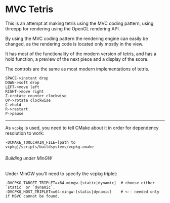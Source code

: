 # MVC Tetris

This is an attempt at making tetris using the MVC coding pattern,
using threepp for rendering using the OpenGL rendering API.

By using the MVC coding pattern the rendering engine can easily be
changed, as the rendering code is located only mostly in the view.

It has most of the functionality of the modern version of tetris,
and has a hold function, a preview of the next piece and a display
of the score.

The controls are the same as most modern implementations of tetris.

```
SPACE->instant drop
DOWN->soft drop
LEFT->move left
RIGHT->move right
Z->rotate counter clockwise
UP->rotate clockwise
C->hold
R->restart
P->pause
```

---

As `vcpkg` is used, you need to tell CMake about it in order for dependency resolution to work: 

`-DCMAKE_TOOLCHAIN_FILE=[path to vcpkg]/scripts/buildsystems/vcpkg.cmake`

###### Building under MinGW

Under MinGW you'll need to specify the vcpkg triplet:
```shell
-DVCPKG_TARGET_TRIPLET=x64-mingw-[static|dynamic]  # choose either `static` or `dynamic`.
-DVCPKG_HOST_TRIPLET=x64-mingw-[static|dynamic]    # <-- needed only if MSVC cannot be found. 
```
